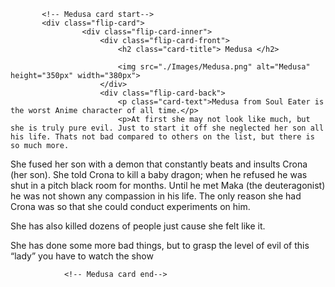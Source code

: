            <!-- Medusa card start-->
           <div class="flip-card">
                    <div class="flip-card-inner">
                        <div class="flip-card-front">
                            <h2 class="card-title"> Medusa </h2>

                            <img src="./Images/Medusa.png" alt="Medusa" height="350px" width="380px">
                        </div>
                        <div class="flip-card-back">
                            <p class="card-text">Medusa from Soul Eater is the worst Anime character of all time.</p>
                            <p>At first she may not look like much, but she is truly pure evil. Just to start it off she neglected her son all his life. Thats not bad compared to others on the list, but there is so much more.

She fused her son with a demon that constantly beats and insults Crona (her son). She told Crona to kill a baby dragon; when he refused he was shut in a pitch black room for months. Until he met Maka (the deuteragonist) he was not shown any compassion in his life. The only reason she had Crona was so that she could conduct experiments on him.

She has also killed dozens of people just cause she felt like it.

She has done some more bad things, but to grasp the level of evil of this “lady” you have to watch the show</p>
                        </div>
                    </div>
                </div>

                <!-- Medusa card end-->
           


                